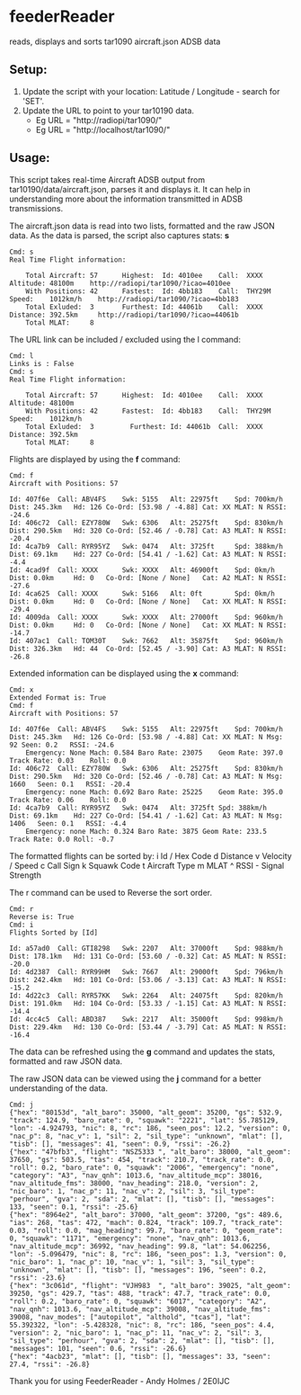 # feederReader
reads, displays and sorts tar1090 aircraft.json ADSB data

## Setup: 
1. Update the script with your location: Latitude / Longitude - search for 'SET'.
1. Update the URL to point to your tar10190 data. 
	- Eg URL      = "http://radiopi/tar1090/"
	- Eg URL      = "http://localhost/tar1090/"

## Usage:
This script takes real-time Aircraft ADSB output from tar10190/data/aircraft.json, parses it and displays it.
It can help in understanding more about the information transmitted in ADSB transmissions.

The aircraft.json data is read into two lists, formatted and the raw JSON data. As the data is parsed, the script
also captures stats: **s**

	Cmd: s
	Real Time Flight information:

		Total Aircraft: 57		Highest:  Id: 4010ee	Call:  XXXX	      Altitude: 48100m	  http://radiopi/tar1090/?icao=4010ee
		With Positions: 42		Fastest:  Id: 4bb183	Call:  THY29M  	  Speed:    1012km/h	http://radiopi/tar1090/?icao=4bb183
		Total Exluded:  3		Furthest: Id: 44061b	Call:  XXXX	        Distance: 392.5km	  http://radiopi/tar1090/?icao=44061b
		Total MLAT:     8

The URL link can be included / excluded using the l command:

	Cmd: l
	Links is : False
	Cmd: s
	Real Time Flight information:

		Total Aircraft: 57		Highest:  Id: 4010ee	Call:  XXXX	    Altitude: 48100m
		With Positions: 42		Fastest:  Id: 4bb183	Call:  THY29M  	Speed:    1012km/h
		Total Exluded:  3		  Furthest: Id: 44061b	Call:  XXXX	    Distance: 392.5km
		Total MLAT:     8

Flights are displayed by using the **f** command:

	Cmd: f
	Aircraft with Positions: 57

	Id: 407f6e	Call: ABV4FS  	Swk: 5155	Alt: 22975ft	Spd: 700km/h	Dist: 245.3km	Hd: 126	Co-Ord: [53.98 / -4.88]	Cat: XX	MLAT: N	RSSI: -24.6
	Id: 406c72	Call: EZY780W 	Swk: 6306	Alt: 25275ft	Spd: 830km/h	Dist: 290.5km	Hd: 320	Co-Ord: [52.46 / -0.78]	Cat: A3	MLAT: N	RSSI: -20.4
	Id: 4ca7b9	Call: RYR95YZ 	Swk: 0474	Alt: 3725ft	    Spd: 388km/h	Dist: 69.1km	Hd: 227	Co-Ord: [54.41 / -1.62]	Cat: A3	MLAT: N	RSSI: -4.4
	Id: 4cad9f	Call: XXXX	    Swk: XXXX	Alt: 46900ft	Spd: 0km/h	    Dist: 0.0km	    Hd: 0	Co-Ord: [None / None]	Cat: A2	MLAT: N	RSSI: -27.6
	Id: 4ca625	Call: XXXX	    Swk: 5166	Alt: 0ft	    Spd: 0km/h	    Dist: 0.0km	    Hd: 0	Co-Ord: [None / None]	Cat: XX	MLAT: N	RSSI: -29.4
	Id: 4009da	Call: XXXX	    Swk: XXXX	Alt: 27000ft	Spd: 960km/h	Dist: 0.0km	    Hd: 0	Co-Ord: [None / None]	Cat: XX	MLAT: N	RSSI: -14.7
	Id: 407ac1	Call: TOM30T  	Swk: 7662	Alt: 35875ft	Spd: 960km/h	Dist: 326.3km	Hd: 44	Co-Ord: [52.45 / -3.90]	Cat: A3	MLAT: N	RSSI: -26.8


Extended information can be displayed using the **x** command:

	Cmd: x
	Extended Format is: True
	Cmd: f
	Aircraft with Positions: 57
	
	Id: 407f6e	Call: ABV4FS  	Swk: 5155	Alt: 22975ft	Spd: 700km/h	Dist: 245.3km	Hd: 126	Co-Ord: [53.98 / -4.88]	Cat: XX	MLAT: N	Msg: 92	Seen: 0.2	RSSI: -24.6
		Emergency: None	Mach: 0.584	Baro Rate: 23075	Geom Rate: 397.0	Track Rate: 0.03	Roll: 0.0	
	Id: 406c72	Call: EZY780W 	Swk: 6306	Alt: 25275ft	Spd: 830km/h	Dist: 290.5km	Hd: 320	Co-Ord: [52.46 / -0.78]	Cat: A3	MLAT: N	Msg: 1660	Seen: 0.1	RSSI: -20.4
		Emergency: none	Mach: 0.692	Baro Rate: 25225	Geom Rate: 395.0	Track Rate: 0.06	Roll: 0.0	
	Id: 4ca7b9	Call: RYR95YZ 	Swk: 0474	Alt: 3725ft	Spd: 388km/h	    Dist: 69.1km	Hd: 227	Co-Ord: [54.41 / -1.62]	Cat: A3	MLAT: N	Msg: 1406	Seen: 0.1	RSSI: -4.4
		Emergency: none	Mach: 0.324	Baro Rate: 3875	Geom Rate: 233.5	Track Rate: 0.0	Roll: -0.7	

The formatted flights can be sorted by: 
	i	Id / Hex Code		d	Distance	v	Velocity / Speed
	c	Call Sign		k	Squawk Code	t	Aircraft Type
	m	MLAT			^	RSSI - Signal Strength

The r command can be used to Reverse the sort order.

	Cmd: r
	Reverse is: True
	Cmd: i
	Flights Sorted by [Id]
	
	Id: a57ad0	Call: GTI8298 	Swk: 2207	Alt: 37000ft	Spd: 988km/h	Dist: 178.1km	Hd: 131	Co-Ord: [53.60 / -0.32]	Cat: A5	MLAT: N	RSSI: -20.0
	Id: 4d2387	Call: RYR99HM 	Swk: 7667	Alt: 29000ft	Spd: 796km/h	Dist: 242.4km	Hd: 101	Co-Ord: [53.06 / -3.13]	Cat: A3	MLAT: N	RSSI: -15.2
	Id: 4d22c3	Call: RYR57KK 	Swk: 2264	Alt: 24075ft	Spd: 820km/h	Dist: 191.0km	Hd: 104	Co-Ord: [53.33 / -1.15]	Cat: A3	MLAT: N	RSSI: -14.4
	Id: 4cc4c5	Call: ABD387  	Swk: 2217	Alt: 35000ft	Spd: 998km/h	Dist: 229.4km	Hd: 130	Co-Ord: [53.44 / -3.79]	Cat: A5	MLAT: N	RSSI: -16.4


The data can be refreshed using the **g** command and updates the stats, formatted and raw JSON data.

The raw JSON data can be viewed using the **j** command for a better understanding of the data.

	Cmd: j
	{"hex": "80153d", "alt_baro": 35000, "alt_geom": 35200, "gs": 532.9, "track": 124.9, "baro_rate": 0, "squawk": "2221", "lat": 55.785129, "lon": -4.924793, "nic": 8, "rc": 186, "seen_pos": 12.2, "version": 0, "nac_p": 8, "nac_v": 1, "sil": 2, "sil_type": "unknown", "mlat": [], "tisb": [], "messages": 41, "seen": 0.9, "rssi": -26.2}
	{"hex": "47bfb3", "flight": "NSZ5333 ", "alt_baro": 38000, "alt_geom": 37650, "gs": 503.5, "tas": 454, "track": 210.7, "track_rate": 0.0, "roll": 0.2, "baro_rate": 0, "squawk": "2006", "emergency": "none", "category": "A3", "nav_qnh": 1013.6, "nav_altitude_mcp": 38016, "nav_altitude_fms": 38000, "nav_heading": 218.0, "version": 2, "nic_baro": 1, "nac_p": 11, "nac_v": 2, "sil": 3, "sil_type": "perhour", "gva": 2, "sda": 2, "mlat": [], "tisb": [], "messages": 133, "seen": 0.1, "rssi": -25.6}
	{"hex": "8964e2", "alt_baro": 37000, "alt_geom": 37200, "gs": 489.6, "ias": 268, "tas": 472, "mach": 0.824, "track": 109.7, "track_rate": 0.03, "roll": 0.0, "mag_heading": 99.7, "baro_rate": 0, "geom_rate": 0, "squawk": "1171", "emergency": "none", "nav_qnh": 1013.6, "nav_altitude_mcp": 36992, "nav_heading": 99.8, "lat": 54.062256, "lon": -5.096479, "nic": 8, "rc": 186, "seen_pos": 1.3, "version": 0, "nic_baro": 1, "nac_p": 10, "nac_v": 1, "sil": 3, "sil_type": "unknown", "mlat": [], "tisb": [], "messages": 196, "seen": 0.2, "rssi": -23.6}
	{"hex": "3c061d", "flight": "VJH983  ", "alt_baro": 39025, "alt_geom": 39250, "gs": 429.7, "tas": 488, "track": 47.7, "track_rate": 0.0, "roll": 0.2, "baro_rate": 0, "squawk": "6017", "category": "A2", "nav_qnh": 1013.6, "nav_altitude_mcp": 39008, "nav_altitude_fms": 39008, "nav_modes": ["autopilot", "althold", "tcas"], "lat": 55.392322, "lon": -5.428328, "nic": 8, "rc": 186, "seen_pos": 4.4, "version": 2, "nic_baro": 1, "nac_p": 11, "nac_v": 2, "sil": 3, "sil_type": "perhour", "gva": 2, "sda": 2, "mlat": [], "tisb": [], "messages": 101, "seen": 0.6, "rssi": -26.6}
	{"hex": "4acb23", "mlat": [], "tisb": [], "messages": 33, "seen": 27.4, "rssi": -26.8}

Thank you for using FeederReader - Andy Holmes / 2E0IJC
